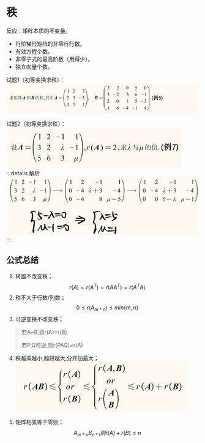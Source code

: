 # 秩

反应：矩阵本质的不变量。

- 行阶梯形矩阵的非零行行数。
- 有效方程个数。
- 非零子式的最高阶数（用得少）。
- 独立向量个数。

试题1（初等变换求秩）：
![图片](./images/linear-algebra_1-12_1.png)

试题2（初等变换求秩）：
![图片](./images/linear-algebra_1-12_2.png)
:::details 解析
![图片](./images/linear-algebra_1-12_3.png)
:::


## 公式总结
1. 转置不改变秩；
$$ r(A)=r(A^{T})=r(AA^{T}) =r(A^{T}A) $$  
2. 秩不大于行数/列数；
$$ 0 \leq r(A_{m * n}) \leq min \{ m,n \} $$  
3. 可逆变换不改变秩；
> 若A~B,则r(A)=r(B)
>
> 若P,Q可逆,则r(PAQ)=r(A)

4. 秩越乘越小,越拼越大,分开加最大；
![图片](./images/linear-algebra_1-12_4.png)

5. 矩阵相乘等于零则：
$$ A_{m * n}B_{n * l} 则 r(A) + r(B) \leq n $$  